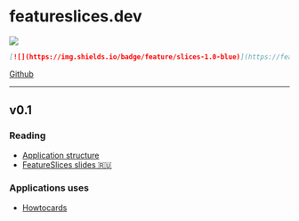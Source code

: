 # featureslices.dev

[![](https://img.shields.io/badge/feature/slices-1.0-blue)](https://featureslices.dev)


```md
[![](https://img.shields.io/badge/feature/slices-1.0-blue)](https://featureslices.dev)
```

[Github](https://github.com/featureslices)

---

## v0.1

### Reading

- [Application structure](https://sova.dev/application-structure/)
- [FeatureSlices slides 🇷🇺](https://tg.guru/feature_slices)

### Applications uses

- [Howtocards](https://github.com/howtocards/frontend)
